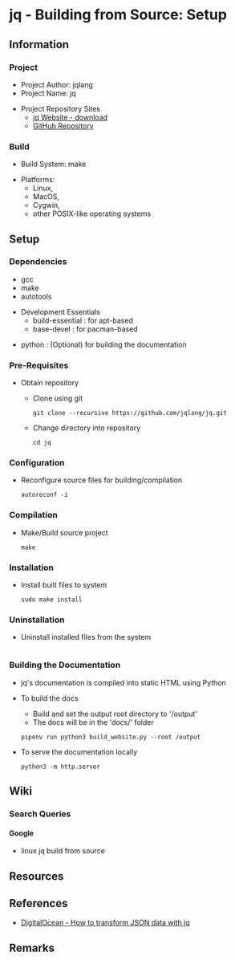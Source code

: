 # jq - Building from Source: Setup

## Information
### Project
+ Project Author: jqlang
+ Project Name: jq
- Project Repository Sites
    + [jq Website - download](https://jqlang.github.io/jq/download/)
    + [GitHub Repository](https://github.com/jqlang/jq.git)

### Build
+ Build System: make
- Platforms: 
    + Linux, 
    + MacOS, 
    + Cygwin, 
    + other POSIX-like operating systems

## Setup
### Dependencies
+ gcc
+ make
+ autotools
- Development Essentials 
    + build-essential : for apt-based 
    + base-devel : for pacman-based
+ python : (Optional) for building the documentation

### Pre-Requisites
- Obtain repository
    - Clone using git
        ```console
        git clone --recursive https://github.com/jqlang/jq.git
        ```

    - Change directory into repository
        ```console
        cd jq
        ```

### Configuration
- Reconfigure source files for building/compilation
    ```console
    autoreconf -i
    ```

### Compilation
- Make/Build source project
    ```console
    make
    ```

### Installation
- Install built files to system
    ```console
    sudo make install
    ```

### Uninstallation
- Uninstall installed files from the system
    ```console

    ```

### Building the Documentation
+ jq's documentation is compiled into static HTML using Python
- To build the docs
    + Build and set the output root directory to '/output'
    + The docs will be in the 'docs/' folder
    ```console
    pipenv run python3 build_website.py --root /output
    ```

- To serve the documentation locally
    ```console
    python3 -m http.server
    ```

## Wiki
### Search Queries
#### Google
+ linux jq build from source

## Resources

## References
+ [DigitalOcean - How to transform JSON data with jq](https://www.digitalocean.com/community/tutorials/how-to-transform-json-data-with-jq)

## Remarks
